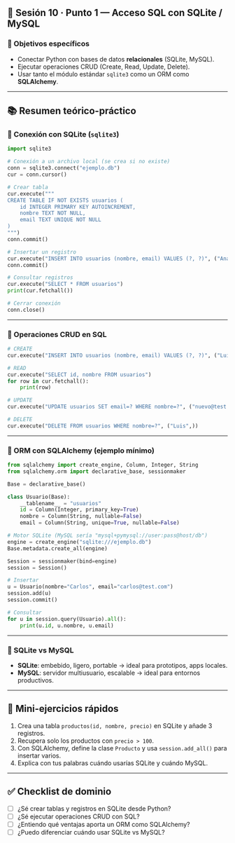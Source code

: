## 🧭 Sesión 10 · Punto 1 — Acceso SQL con SQLite / MySQL

### 🎯 Objetivos específicos

* Conectar Python con bases de datos **relacionales** (SQLite, MySQL).
* Ejecutar operaciones CRUD (Create, Read, Update, Delete).
* Usar tanto el módulo estándar `sqlite3` como un ORM como **SQLAlchemy**.

---

## 📚 Resumen teórico-práctico

### 🔹 Conexión con SQLite (`sqlite3`)

```python
import sqlite3

# Conexión a un archivo local (se crea si no existe)
conn = sqlite3.connect("ejemplo.db")
cur = conn.cursor()

# Crear tabla
cur.execute("""
CREATE TABLE IF NOT EXISTS usuarios (
    id INTEGER PRIMARY KEY AUTOINCREMENT,
    nombre TEXT NOT NULL,
    email TEXT UNIQUE NOT NULL
)
""")
conn.commit()

# Insertar un registro
cur.execute("INSERT INTO usuarios (nombre, email) VALUES (?, ?)", ("Ana", "ana@test.com"))
conn.commit()

# Consultar registros
cur.execute("SELECT * FROM usuarios")
print(cur.fetchall())

# Cerrar conexión
conn.close()
```

---

### 🔹 Operaciones CRUD en SQL

```python
# CREATE
cur.execute("INSERT INTO usuarios (nombre, email) VALUES (?, ?)", ("Luis", "luis@test.com"))

# READ
cur.execute("SELECT id, nombre FROM usuarios")
for row in cur.fetchall():
    print(row)

# UPDATE
cur.execute("UPDATE usuarios SET email=? WHERE nombre=?", ("nuevo@test.com", "Luis"))

# DELETE
cur.execute("DELETE FROM usuarios WHERE nombre=?", ("Luis",))
```

---

### 🔹 ORM con SQLAlchemy (ejemplo mínimo)

```python
from sqlalchemy import create_engine, Column, Integer, String
from sqlalchemy.orm import declarative_base, sessionmaker

Base = declarative_base()

class Usuario(Base):
    __tablename__ = "usuarios"
    id = Column(Integer, primary_key=True)
    nombre = Column(String, nullable=False)
    email = Column(String, unique=True, nullable=False)

# Motor SQLite (MySQL sería "mysql+pymysql://user:pass@host/db")
engine = create_engine("sqlite:///ejemplo.db")
Base.metadata.create_all(engine)

Session = sessionmaker(bind=engine)
session = Session()

# Insertar
u = Usuario(nombre="Carlos", email="carlos@test.com")
session.add(u)
session.commit()

# Consultar
for u in session.query(Usuario).all():
    print(u.id, u.nombre, u.email)
```

---

### 🔹 SQLite vs MySQL

* **SQLite**: embebido, ligero, portable → ideal para prototipos, apps locales.
* **MySQL**: servidor multiusuario, escalable → ideal para entornos productivos.

---

## 🧩 Mini-ejercicios rápidos

1. Crea una tabla `productos(id, nombre, precio)` en SQLite y añade 3 registros.
2. Recupera solo los productos con `precio > 100`.
3. Con SQLAlchemy, define la clase `Producto` y usa `session.add_all()` para insertar varios.
4. Explica con tus palabras cuándo usarías SQLite y cuándo MySQL.

---

## ✅ Checklist de dominio

* [ ] ¿Sé crear tablas y registros en SQLite desde Python?
* [ ] ¿Sé ejecutar operaciones CRUD con SQL?
* [ ] ¿Entiendo qué ventajas aporta un ORM como SQLAlchemy?
* [ ] ¿Puedo diferenciar cuándo usar SQLite vs MySQL?